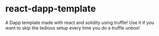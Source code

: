 # react-dapp-template
A Dapp template made with react and solidity using truffle! Use it if you want to skip the tedious setup every time you do a truffle unbox!
